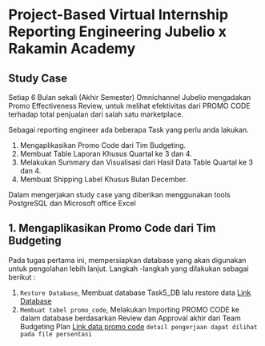 # Project-Based Virtual Internship Reporting Engineering Jubelio x Rakamin Academy

## Study Case
Setiap 6 Bulan sekali (Akhir Semester) Omnichannel Jubelio mengadakan Promo Effectiveness Review, untuk melihat efektivitas dari PROMO CODE terhadap total penjualan dari salah satu marketplace. 

Sebagai reporting engineer ada beberapa Task yang perlu anda lakukan. 
1. Mengaplikasikan Promo Code dari Tim Budgeting. 
2. Membuat Table Laporan Khusus Quartal ke 3 dan 4.
3. Melakukan Summary dan Visualisasi dari Hasil Data Table Quartal ke 3 dan 4. 
4. Membuat Shipping Label Khusus Bulan December.

Dalam mengerjakan study case yang diberikan menggunakan tools PostgreSQL dan Microsoft office Excel

## 1. Mengaplikasikan Promo Code dari Tim Budgeting
Pada tugas pertama ini, mempersiapkan database yang akan digunakan untuk pengolahan lebih lanjut. Langkah -langkah yang dilakukan sebagai berikut :
1. `Restore Database`, Membuat database Task5_DB lalu restore data [Link Database](https://drive.google.com/file/d/1sX_ytwqwvkMwV2m_3-p_ulDClJUz4ZYS/view)
2. `Membuat tabel promo_code`,  Melakukan Importing PROMO CODE ke dalam database berdasarkan Review dan Approval akhir dari Team Budgeting Plan [Link data promo code](https://drive.google.com/file/d/1E71JMhx1tdxpTJeG35HkSv2eqAA1d8c9/view?usp=share_link)
`detail pengerjaan dapat dilihat pada file persentasi`
